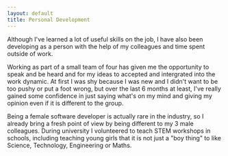 ```yaml
---
layout: default
title: Personal Development
---
```


Although I've learned a lot of useful skills on the job, I have also been developing as a person with the help of my colleagues and time spent outside of work.

Working as part of a small team of four has given me the opportunity to speak and be heard and for my ideas to accepted and intergrated into the work dynamic.  At first I was shy because I was new and I didn't want to be too pushy or put a foot wrong, but over the last 6 months at least, I've really gained some confidence in just saying what's on my mind and giving my opinion even if it is different to the group.

Being a female software developer is actually rare in the industry, so I already bring a fresh point of view by being different to my 3 male colleagues.  During university I volunteered to teach STEM workshops in schools, including teaching young girls that it is not just a "boy thing" to like Science, Technology, Engineering or Maths.
